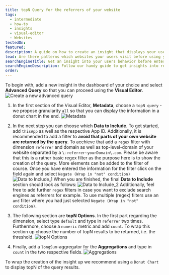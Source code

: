 ```yaml
---
title: topN Query for the referrers of your website
tags:
  - intermediate
  - how-to
  - insights
  - visual-editor
  - Websites
testedOn:
featured:
description: A guide on how to create an insight that displays your users´ referrers before accessing your website.
lead: Are there patterns which websites your users visit before using your homepage? Here is our guide for getting a handy insight into just that.
searchEngineTitle: Get an insight into your users behavior before entering your homepage.
searchEngineDescription: Follow our handy guide to get insights into referrers of your website and improve your understandings of your users.
order:
---
```


To begin with, add a new insight in the dashboard of your choice and select **Advanced Query** so that you can proceed using the **Visual Editor**.
    ![Create a new advanced query](/docs/images/Referrers_1.png)

1. In the first section of the Visual Editor, **Metadata**, choose a `topN query` - we propose granularity `all` so that you can display the information in a donut chart in the end.
    ![Metadata](/docs/images/Referrers_2.png)

2. In the next step you can choose which **Data to Include**. To get started, add `thisApp` as well as the respective App ID. Additionally, it is recommended to add a filter to **avoid that parts of your own website are returned by the query**. To acchieve that add a `regex` filter with dimension `referrer` and domain as well as top-level-domain of your website separated by a `\`: `referrer~yourDomain\.com`.
Please be aware that this is a rather basic regex filter as the purpose here is to show the creation of the query. More elements can be added to the filter of course.
Once you have entered the information for the filter click on the field again and select `Negate (Wrap in "not" condition)`
![Data to Include_1](/docs/images/Referrers_3a.png)
When you are finished, the final **Data to Include** section should look as follows:
![Data to Include_2](/docs/images/Referrers_3b.png)
Additionally, feel free to add further `regex` filters in case you want to exclude search engines as referrers for example. To use multiple (regex) filters use an `and` filter where you had just selected `Negate (Wrap in "not" condition)`.
 
3. The following section are **topN Options**. In the first part regarding the dimension, select type `default` and type in `referrer` two times. Furthermore, choose a `numeric` metric and add `count`. To wrap this section up choose the number of topN results to be returned, i.e. the threshold.
![topN Options](/docs/images/Referrers_4.png)

4. Finally, add a `longSum`-aggregator for the **Aggregations** and type in `count` in the two respective fields.
![Aggregations](/docs/images/Referrers_5.png)

To wrap the creation of the insight up we recommend using a `Donut Chart` to display topN of the query results.

